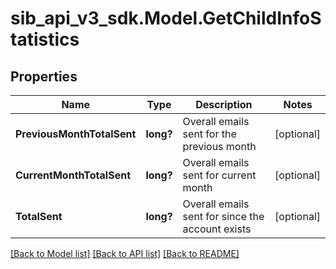 # sib_api_v3_sdk.Model.GetChildInfoStatistics
## Properties

Name | Type | Description | Notes
------------ | ------------- | ------------- | -------------
**PreviousMonthTotalSent** | **long?** | Overall emails sent for the previous month | [optional] 
**CurrentMonthTotalSent** | **long?** | Overall emails sent for current month | [optional] 
**TotalSent** | **long?** | Overall emails sent for since the account exists | [optional] 

[[Back to Model list]](../README.md#documentation-for-models) [[Back to API list]](../README.md#documentation-for-api-endpoints) [[Back to README]](../README.md)

